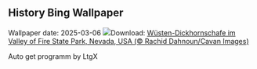 ## History Bing Wallpaper
Wallpaper date: 2025-03-06
![](https://www.bing.com/th?id=OHR.NevadaBigHorns_DE-DE7640201407_UHD.jpg&w=1000)Download: [Wüsten-Dickhornschafe im Valley of Fire State Park, Nevada, USA (© Rachid Dahnoun/Cavan Images)](https://www.bing.com/th?id=OHR.NevadaBigHorns_DE-DE7640201407_UHD.jpg)

Auto get programm by LtgX

